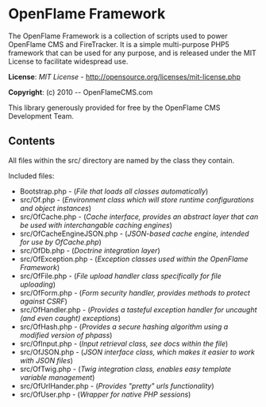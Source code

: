 # OpenFlame Framework

The OpenFlame Framework is a collection of scripts used to power OpenFlame CMS and FireTracker. It is a simple multi-purpose PHP5 framework that can be used for any purpose, and is released under the MIT License to facilitate widespread use.

**License**: *MIT License* - <http://opensource.org/licenses/mit-license.php>

**Copyright**: (c) 2010 -- OpenFlameCMS.com

This library generously provided for free by the OpenFlame CMS Development Team.

## Contents

All files within the src/ directory are named by the class they contain.

Included files:

* Bootstrap.php - (*File that loads all classes automatically*)
* src/Of.php - (*Environment class which will store runtime configurations and object instances*)
* src/OfCache.php - (*Cache interface, provides an abstract layer that can be used with interchangable caching engines*)
* src/OfCacheEngineJSON.php - (*JSON-based cache engine, intended for use by OfCache.php*)
* src/OfDb.php - (*Doctrine integration layer*)
* src/OfException.php - (*Exception classes used within the OpenFlame Framework*)
* src/OfFile.php - (*File upload handler class specifically for file uploading*)
* src/OfForm.php - (*Form security handler, provides methods to protect against CSRF*)
* src/OfHandler.php - (*Provides a tasteful exception handler for uncaught (and even caught) exceptions*)
* src/OfHash.php - (*Provides a secure hashing algorithm using a modified version of phpass*)
* src/OfInput.php - (*Input retrieval class, see docs within the file*)
* src/OfJSON.php - (*JSON interface class, which makes it easier to work with JSON files*)
* src/OfTwig.php - (*Twig integration class, enables easy template variable management*)
* src/OfUrlHander.php - (*Provides "pretty" urls functionality*)
* src/OfUser.php - (*Wrapper for native PHP sessions*)

